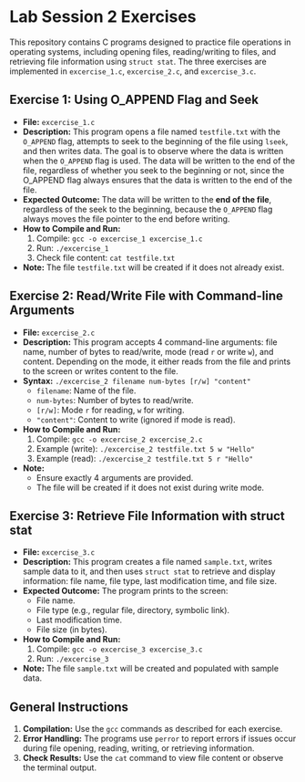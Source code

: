# Lab Session 2 Exercises

This repository contains C programs designed to practice file operations in operating systems, including opening files, reading/writing to files, and retrieving file information using `struct stat`. The three exercises are implemented in `excercise_1.c`, `excercise_2.c`, and `excercise_3.c`.

## Exercise 1: Using O_APPEND Flag and Seek

- **File:** `excercise_1.c`
- **Description:** This program opens a file named `testfile.txt` with the `O_APPEND` flag, attempts to seek to the beginning of the file using `lseek`, and then writes data. The goal is to observe where the data is written when the `O_APPEND` flag is used. The data will be written to the end of the file, regardless of whether you seek to the beginning or not, since the O_APPEND flag always ensures that the data is written to the end of the file.
- **Expected Outcome:** The data will be written to the **end of the file**, regardless of the seek to the beginning, because the `O_APPEND` flag always moves the file pointer to the end before writing.
- **How to Compile and Run:**
  1. Compile: `gcc -o excercise_1 excercise_1.c`
  2. Run: `./excercise_1`
  3. Check file content: `cat testfile.txt`
- **Note:** The file `testfile.txt` will be created if it does not already exist.

## Exercise 2: Read/Write File with Command-line Arguments

- **File:** `excercise_2.c`
- **Description:** This program accepts 4 command-line arguments: file name, number of bytes to read/write, mode (read `r` or write `w`), and content. Depending on the mode, it either reads from the file and prints to the screen or writes content to the file.
- **Syntax:** `./excercise_2 filename num-bytes [r/w] "content"`
  - `filename`: Name of the file.
  - `num-bytes`: Number of bytes to read/write.
  - `[r/w]`: Mode `r` for reading, `w` for writing.
  - `"content"`: Content to write (ignored if mode is read).
- **How to Compile and Run:**
  1. Compile: `gcc -o excercise_2 excercise_2.c`
  2. Example (write): `./excercise_2 testfile.txt 5 w "Hello"`
  3. Example (read): `./excercise_2 testfile.txt 5 r "Hello"`
- **Note:**
  - Ensure exactly 4 arguments are provided.
  - The file will be created if it does not exist during write mode.

## Exercise 3: Retrieve File Information with struct stat

- **File:** `excercise_3.c`
- **Description:** This program creates a file named `sample.txt`, writes sample data to it, and then uses `struct stat` to retrieve and display information: file name, file type, last modification time, and file size.
- **Expected Outcome:** The program prints to the screen:
  - File name.
  - File type (e.g., regular file, directory, symbolic link).
  - Last modification time.
  - File size (in bytes).
- **How to Compile and Run:**
  1. Compile: `gcc -o excercise_3 excercise_3.c`
  2. Run: `./excercise_3`
- **Note:** The file `sample.txt` will be created and populated with sample data.

## General Instructions

1. **Compilation:** Use the `gcc` commands as described for each exercise.
2. **Error Handling:** The programs use `perror` to report errors if issues occur during file opening, reading, writing, or retrieving information.
3. **Check Results:** Use the `cat` command to view file content or observe the terminal output.